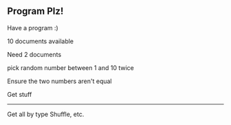 ## Program Plz!

Have a program :)


10 documents available

Need 2 documents

pick random number between 1 and 10 twice

Ensure the two numbers aren't equal

Get stuff

---

Get all by type
Shuffle, etc.





